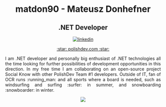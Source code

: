 <h1 align="center">matdon90 - Mateusz Donhefner</h1>
<h2 align="center">.NET Developer</h2>
<p align="center">
  <a href="https://www.linkedin.com/in/mateusz-donhefner/"><img src="https://cdn1.iconfinder.com/data/icons/social-80/32/Social_social_linkedin_linked_in-32.png" alt="linkedin"></a>
</p>

<p align="center">
  <a href="https://www.polishdev.com/">:star: polishdev.com :star:</a>
</p>

<p align="justify">
I am .NET developer and personally big enthusiast of .NET technologies all the time looking for further possibilities of development opportunities in this direction. In my free time I am collaborating on an open-source project Social Know with other PolishDev Team #1 developers.
Outside of IT, fan of OCR runs :running_man: and all sports where a board is needed, such as windsurfing and surfing :surfer: in summer, and snowboarding :snowboarder: in winter.
</p>

<p align="center">
  <a href="https://github.com/anuraghazra/github-readme-stats"><img src="https://github-readme-stats.vercel.app/api?username=matdon90&theme=graywhite&show_icons=true&hide=stars&count_private=true"></a>
</p>

<!--[![Top Langs](https://github-readme-stats.vercel.app/api/top-langs/?username=matdon90&layout=compact)](https://github.com/anuraghazra/github-readme-stats)-->
